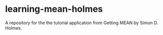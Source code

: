 # learning-mean-holmes
A repository for the the tutorial application from Getting MEAN by Simon D. Holmes.
